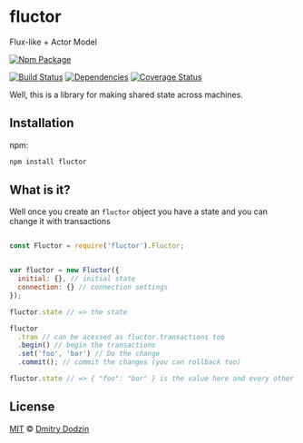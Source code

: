 # fluctor
Flux-like + Actor Model

[![Npm Package](https://nodei.co/npm/fluctor.png?downloads=true&stars=true)](https://www.npmjs.com/package/fluctor)

[![Build Status](https://travis-ci.org/DmitryDodzin/fluctor.svg?branch=master)](https://travis-ci.org/DmitryDodzin/fluctor) [![Dependencies](http://david-dm.org/DmitryDodzin/fluctor.svg)](http://david-dm.org/DmitryDodzin/fluctor) [![Coverage Status](https://coveralls.io/repos/github/DmitryDodzin/fluctor/badge.svg?branch=master)](https://coveralls.io/github/DmitryDodzin/fluctor?branch=master)

Well, this is a library for making shared state across machines.

## Installation

npm:


```bash
npm install fluctor
```


## What is it?

Well once you create an ```fluctor``` object you have a state and you can change it with transactions

```javascript

const Fluctor = require('fluctor').Fluctor;


var fluctor = new Fluctor({
  initial: {}, // initial state
  connection: {} // connection settings
});

fluctor.state // => the state

fluctor
  .tran // can be acessed as fluctor.transactions too
  .begin() // begin the transactions
  .set('foo', 'bar') // Do the change
  .commit(); // commit the changes (you can rollback too)

fluctor.state // => { "foo": "bar" } is the value here and every other server

```


## License

[MIT][license] © [Dmitry Dodzin][author]


[license]: LICENSE

[author]: https://github.com/DmitryDodzin
